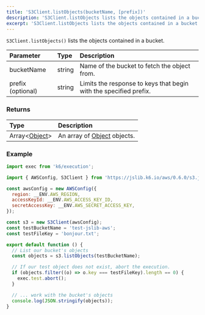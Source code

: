 ```yaml
---
title: 'S3Client.listObjects(bucketName, [prefix])'
description: 'S3Client.listObjects lists the objects contained in a bucket'
excerpt: 'S3Client.listObjects lists the objects contained in a bucket'
---
```


`S3Client.listObjects()` lists the objects contained in a bucket.

| Parameter         | Type   | Description                                                       |
| :---------------- | :----- | :---------------------------------------------------------------- |
| bucketName        | string | Name of the bucket to fetch the object from.                      |
| prefix (optional) | string | Limits the response to keys that begin with the specified prefix. |

### Returns

| Type                                                       | Description                                                              |
| :--------------------------------------------------------- | :----------------------------------------------------------------------- |
| Array<[Object](/javascript-api/jslib/aws/s3client/object)> | An array of [Object](/javascript-api/jslib/aws/s3client/object) objects. |

### Example

<CodeGroup labels={[]}>

```javascript
import exec from 'k6/execution';

import { AWSConfig, S3Client } from 'https://jslib.k6.io/aws/0.6.0/s3.js';

const awsConfig = new AWSConfig({
  region: __ENV.AWS_REGION,
  accessKeyId: __ENV.AWS_ACCESS_KEY_ID,
  secretAccessKey: __ENV.AWS_SECRET_ACCESS_KEY,
});

const s3 = new S3Client(awsConfig);
const testBucketName = 'test-jslib-aws';
const testFileKey = 'bonjour.txt';

export default function () {
  // List our bucket's objects
  const objects = s3.listObjects(testBucketName);

  // If our test object does not exist, abort the execution.
  if (objects.filter((o) => o.key === testFileKey).length == 0) {
    exec.test.abort();
  }

  // ... work with the bucket's objects
  console.log(JSON.stringify(objects));
}
```

</CodeGroup>